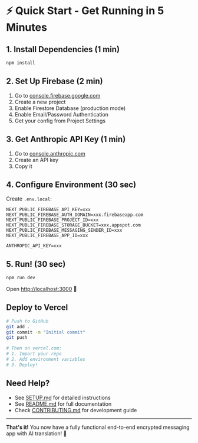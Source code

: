 # ⚡ Quick Start - Get Running in 5 Minutes

## 1. Install Dependencies (1 min)

```bash
npm install
```

## 2. Set Up Firebase (2 min)

1. Go to [console.firebase.google.com](https://console.firebase.google.com)
2. Create a new project
3. Enable Firestore Database (production mode)
4. Enable Email/Password Authentication
5. Get your config from Project Settings

## 3. Get Anthropic API Key (1 min)

1. Go to [console.anthropic.com](https://console.anthropic.com)
2. Create an API key
3. Copy it

## 4. Configure Environment (30 sec)

Create `.env.local`:

```env
NEXT_PUBLIC_FIREBASE_API_KEY=xxx
NEXT_PUBLIC_FIREBASE_AUTH_DOMAIN=xxx.firebaseapp.com
NEXT_PUBLIC_FIREBASE_PROJECT_ID=xxx
NEXT_PUBLIC_FIREBASE_STORAGE_BUCKET=xxx.appspot.com
NEXT_PUBLIC_FIREBASE_MESSAGING_SENDER_ID=xxx
NEXT_PUBLIC_FIREBASE_APP_ID=xxx

ANTHROPIC_API_KEY=xxx
```

## 5. Run! (30 sec)

```bash
npm run dev
```

Open [http://localhost:3000](http://localhost:3000) 🎉

## Deploy to Vercel

```bash
# Push to GitHub
git add .
git commit -m "Initial commit"
git push

# Then on vercel.com:
# 1. Import your repo
# 2. Add environment variables
# 3. Deploy!
```

## Need Help?

- See [SETUP.md](SETUP.md) for detailed instructions
- See [README.md](README.md) for full documentation
- Check [CONTRIBUTING.md](CONTRIBUTING.md) for development guide

---

**That's it!** You now have a fully functional end-to-end encrypted messaging app with AI translation! 🚀
